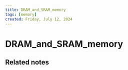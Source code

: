 ```yaml
---
title: DRAM_and_SRAM_memory
tags: [memory]
created: Friday, July 12, 2024
---
```


# DRAM_and_SRAM_memory

## Related notes
